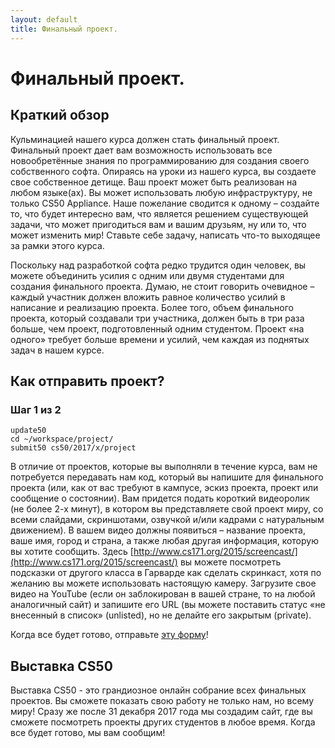 ```yaml
---
layout: default
title: Финальный проект.
---
```


# Финальный проект.
## Краткий обзор
Кульминацией нашего курса должен стать финальный проект. Финальный проект дает вам возможность использовать все новообретённые знания по программированию для создания своего собственного софта. Опираясь на уроки из нашего курса, вы создаете свое собственное детище. Ваш проект может быть реализован на любом языке(ах). Вы может использовать любую  инфраструктуру, не только CS50 Appliance. Наше пожелание сводится к одному – создайте то, что будет интересно вам, что является решением существующей задачи, что может пригодиться вам и вашим друзьям, ну или то, что может изменить мир! Ставьте себе задачу, написать что-то выходящее за рамки этого курса.

Поскольку над разработкой софта редко трудится один человек, вы можете объединить усилия с одним или двумя студентами для создания финального проекта. Думаю, не стоит говорить очевидное – каждый участник должен вложить равное количество усилий в написание и реализацию проекта. Более того, объем финального проекта, который создавали три участника, должен быть в три раза больше, чем проект, подготовленный одним студентом. Проект «на одного» требует больше времени и усилий, чем каждая из поднятых задач в нашем курсе.

## Как отправить проект?
### Шаг 1 из 2
```
update50
cd ~/workspace/project/
submit50 cs50/2017/x/project
```

В отличие от проектов, которые вы выполняли в течение курса, вам не потребуется передавать нам код, который вы напишите для финального проекта (или, как от вас требуют в кампусе, эскиз проекта, проект или сообщение о состоянии). Вам придется подать короткий видеоролик (не более 2-х минут), в котором вы представляете свой проект миру, со всеми слайдами, скриншотами, озвучкой и/или кадрами с натуральным движением).  В вашем видео должны появиться – название проекта, ваше имя, город и страна, а также любая другая информация, которую вы хотите сообщить. Здесь [http://www.cs171.org/2015/screencast/](http://www.cs171.org/2015/screencast/) вы можете посмотреть подсказки от другого класса в Гарварде как сделать скринкаст, хотя по желанию вы можете использовать настоящую камеру. Загрузите свое видео на YouTube (если он заблокирован в вашей стране, то на любой аналогичный сайт) и запишите его URL (вы можете поставить статус «не внесенный в список» (unlisted), но не делайте его закрытым (private).

Когда все будет готово, отправьте [эту форму](https://forms.cs50.net/2017/x/project)!

## Выставка CS50
Выставка CS50 -  это грандиозное онлайн собрание всех финальных проектов. Вы сможете показать свою работу не только нам, но всему миру!
Сразу же после 31 декабря 2017 года мы создадим сайт, где вы сможете посмотреть проекты других студентов в любое время. Когда все будет готово, мы вам сообщим!
